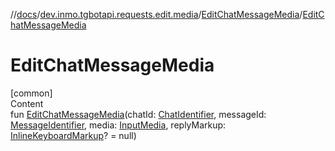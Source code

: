 //[docs](../../../index.md)/[dev.inmo.tgbotapi.requests.edit.media](../index.md)/[EditChatMessageMedia](index.md)/[EditChatMessageMedia](-edit-chat-message-media.md)



# EditChatMessageMedia  
[common]  
Content  
fun [EditChatMessageMedia](-edit-chat-message-media.md)(chatId: [ChatIdentifier](../../dev.inmo.tgbotapi.types/-chat-identifier/index.md), messageId: [MessageIdentifier](../../dev.inmo.tgbotapi.types/index.md#%5Bdev.inmo.tgbotapi.types%2FMessageIdentifier%2F%2F%2FPointingToDeclaration%2F%5D%2FClasslikes%2F625018081), media: [InputMedia](../../dev.inmo.tgbotapi.types.InputMedia/-input-media/index.md), replyMarkup: [InlineKeyboardMarkup](../../dev.inmo.tgbotapi.types.buttons/-inline-keyboard-markup/index.md)? = null)  



